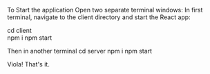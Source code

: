 To Start the application
Open two separate terminal windows:
In first terminal, navigate to the client directory and start the React app:	

cd client	
npm i
npm start

Then in another terminal
cd server
npm i
npm start

Viola! That's it.
